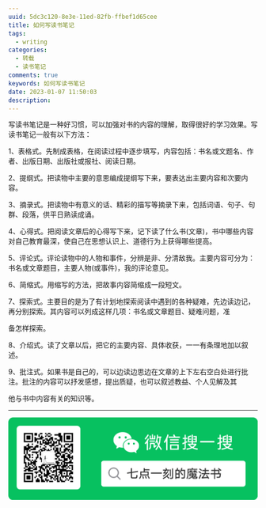 ```yaml
---
uuid: 5dc3c120-8e3e-11ed-82fb-ffbef1d65cee
title: 如何写读书笔记
tags:
  - writing
categories:
  - 转载
  - 读书笔记
comments: true
keywords: 如何写读书笔记
date: 2023-01-07 11:50:03
description:
---
```


<!--more-->
<!-- 1. 发布前：删除草稿的 uuid -->
<!-- 2. 发布后：补充tag，category -->



写读书笔记是一种好习惯，可以加强对书的内容的理解，取得很好的学习效果。写读书笔记一般有以下方法：

  1、表格式。先制成表格，在阅读过程中逐步填写，内容包括：书名或文题名、作者、出版日期、出版社或报社、阅读日期。

  2、提纲式。把读物中主要的意思编成提纲写下来，要表达出主要内容和次要内容。

  3、摘录式。把读物中有意义的话、精彩的描写等摘录下来，包括词语、句子、句群、段落，供平日熟读成诵。

  4、心得式。把阅读文章后的心得写下来，记下读了什么书(文章)，书中哪些内容对自己教育最深，使自己在思想认识上、道德行为上获得哪些提高。

  5、评论式。评论读物中的人物和事件，分辨是非、分清敌我。主要内容可分为：书名或文章题目，主要人物(或事件)，我的评论意见。

  6、简缩式。用缩写的方法，把故事内容简缩成一段短文。

  7、探索式。主要目的是为了有计划地探索阅读中遇到的各种疑难，先边读边记，再分别探索。其内容可以列成这样几项：书名或文章题目、疑难问题，准

备怎样探索。

  8、介绍式。读了文章以后，把它的主要内容、具体收获，一一有条理地加以叙述。

  9、批注式。如果书是自己的，可以边读边思边在文章的上下左右空白处进行批注。批注的内容可以抒发感想，提出质疑，也可以叙述教益、个人见解及其

他与书中内容有关的知识等。

 




---
![20200131220947.png](images/leunggeorge.github.io-image-9.png)

